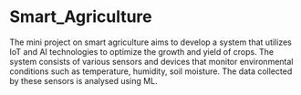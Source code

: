 # Smart_Agriculture
The mini project on smart agriculture aims to develop a system that utilizes IoT and AI technologies to optimize the growth and yield of crops. The system consists of various sensors and devices that monitor environmental conditions such as temperature, humidity, soil moisture. The data collected by these sensors is analysed using ML.
